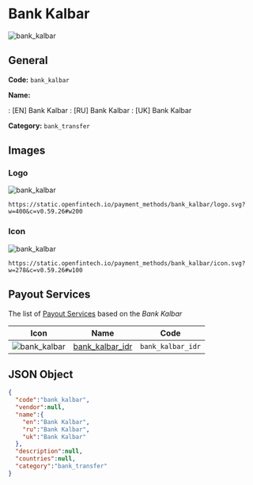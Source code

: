 
# Bank Kalbar 
![bank_kalbar](https://static.openfintech.io/payment_methods/bank_kalbar/logo.svg?w=400&c=v0.59.26#w200)  

## General 
**Code:** `bank_kalbar` 
 
**Name:** 
 
:	[EN] Bank Kalbar 
:	[RU] Bank Kalbar 
:	[UK] Bank Kalbar 
 
**Category:** `bank_transfer` 
 

## Images 

### Logo 
![bank_kalbar](https://static.openfintech.io/payment_methods/bank_kalbar/logo.svg?w=400&c=v0.59.26#w200)  

```
https://static.openfintech.io/payment_methods/bank_kalbar/logo.svg?w=400&c=v0.59.26#w200
```  

### Icon 
![bank_kalbar](https://static.openfintech.io/payment_methods/bank_kalbar/icon.svg?w=278&c=v0.59.26#w100)  

```
https://static.openfintech.io/payment_methods/bank_kalbar/icon.svg?w=278&c=v0.59.26#w100
```  

## Payout Services 
 
The list of [Payout Services](/payout-services/) based on the _Bank Kalbar_ 

|Icon|Name|Code| 
|:---:|:---:|:---:| 
|![bank_kalbar](https://static.openfintech.io/payout_methods/bank_kalbar/icon.svg?w=278&c=v0.59.26#w40) |[bank_kalbar_idr](/payout-services/bank_kalbar_idr/)|`bank_kalbar_idr`| 
 

## JSON Object 

```json
{
  "code":"bank_kalbar",
  "vendor":null,
  "name":{
    "en":"Bank Kalbar",
    "ru":"Bank Kalbar",
    "uk":"Bank Kalbar"
  },
  "description":null,
  "countries":null,
  "category":"bank_transfer"
}
```  

